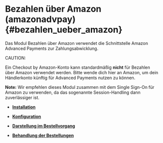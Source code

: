 # Bezahlen über Amazon \(amazonadvpay\) {#bezahlen_ueber_amazon}

Das Modul Bezahlen über Amazon verwendet die Schnittstelle Amazon Advanced Payments zur Zahlungsabwicklung.

CAUTION:

Ein Checkout by Amazon-Konto kann standardmäßig **nicht** für Bezahlen über Amazon verwendet werden. Bitte wende dich hier an Amazon, um dein Händlerkonto künftig für Advanced Payments nutzen zu können.

**Note:** Wir empfehlen dieses Modul zusammen mit dem Single Sign-On für Amazon zu verwenden, da das sogenannte Session-Handling dann zuverlässiger ist.

-   **[Installation](7_2_4_1_Installation.md)**  

-   **[Konfiguration](7_2_4_2_Konfiguration.md)**  

-   **[Darstellung im Bestellvorgang](7_2_4_3_DarstellungImBestellvorgang.md)**  

-   **[Behandlung der Bestellungen](7_2_4_4_BehandlungDerBestellungen.md)**  





